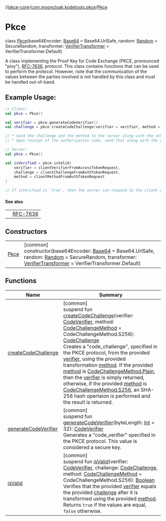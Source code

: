 //[pkce-core](../../../index.md)/[com.mooncloak.kodetools.pkce](../index.md)/[Pkce](index.md)

# Pkce

class [Pkce](index.md)(base64Encoder: [Base64](https://kotlinlang.org/api/latest/jvm/stdlib/kotlin.io.encoding/-base64/index.html) = Base64.UrlSafe, random: [Random](https://kotlinlang.org/api/latest/jvm/stdlib/kotlin.random/-random/index.html) = SecureRandom, transformer: [VerifierTransformer](../-verifier-transformer/index.md) = VerifierTransformer.Default)

A class implementing the Proof Key for Code Exchange (PKCE, pronounced &quot;pixy&quot;), [RFC-7636](https://datatracker.ietf.org/doc/html/rfc7636), protocol. This class contains functions that can be used to perform the protocol. However, note that the communication of the values between the parties involved is not handled by this class and must be handled out-of-band.

## Example Usage:

```kotlin
// Client:
val pkce = Pkce()

val verifier = pkce.generateCodeVerifier()
val challenge = pkce.createCodeChallenge(verifier = verifier, method = CodeChallengeMethod.S256)

// * Send the challenge and the method to the server along with the other required data, for the authorization code request.
// * Upon receipt of the authorization code, send that along with the verifier for the access token request.

// Server:
val pkce = Pkce()

val isVerified = pkce.isValid(
    verifier = clientVerifierFromAccessTokenRequest,
    challenge = clientChallengeFromAuthTokenRequest,
    method = clientMethodFromAuthTokenRequest
)

// If isVerified is `true`, then the server can respond to the client with the access token. Otherwise, an exception should be thrown.
```

#### See also

| | |
|---|---|
|  | [RFC-7636](https://datatracker.ietf.org/doc/html/rfc7636) |

## Constructors

| | |
|---|---|
| [Pkce](-pkce.md) | [common]<br>constructor(base64Encoder: [Base64](https://kotlinlang.org/api/latest/jvm/stdlib/kotlin.io.encoding/-base64/index.html) = Base64.UrlSafe, random: [Random](https://kotlinlang.org/api/latest/jvm/stdlib/kotlin.random/-random/index.html) = SecureRandom, transformer: [VerifierTransformer](../-verifier-transformer/index.md) = VerifierTransformer.Default) |

## Functions

| Name | Summary |
|---|---|
| [createCodeChallenge](create-code-challenge.md) | [common]<br>suspend fun [createCodeChallenge](create-code-challenge.md)(verifier: [CodeVerifier](../-code-verifier/index.md), method: [CodeChallengeMethod](../-code-challenge-method/index.md) = CodeChallengeMethod.S256): [CodeChallenge](../-code-challenge/index.md)<br>Creates a &quot;code_challenge&quot;, specified in the PKCE protocol, from the provided [verifier](create-code-challenge.md), using the provided transformation [method](create-code-challenge.md). If the provided [method](create-code-challenge.md) is [CodeChallengeMethod.Plain](../-code-challenge-method/-companion/-plain.md), then the [verifier](create-code-challenge.md) is simply returned, otherwise, if the provided [method](create-code-challenge.md) is [CodeChallengeMethod.S256](../-code-challenge-method/-companion/-s256.md), an SHA-256 hash opertaion is performed and the result is returned. |
| [generateCodeVerifier](generate-code-verifier.md) | [common]<br>suspend fun [generateCodeVerifier](generate-code-verifier.md)(byteLength: [Int](https://kotlinlang.org/api/latest/jvm/stdlib/kotlin/-int/index.html) = 32): [CodeVerifier](../-code-verifier/index.md)<br>Generates a &quot;code_verifier&quot; specified in the PKCE protocol. This value is considered a secure key. |
| [isValid](is-valid.md) | [common]<br>suspend fun [isValid](is-valid.md)(verifier: [CodeVerifier](../-code-verifier/index.md), challenge: [CodeChallenge](../-code-challenge/index.md), method: [CodeChallengeMethod](../-code-challenge-method/index.md) = CodeChallengeMethod.S256): [Boolean](https://kotlinlang.org/api/latest/jvm/stdlib/kotlin/-boolean/index.html)<br>Verifies that the provided [verifier](is-valid.md) equals the provided [challenge](is-valid.md) after it is transformed using the provided [method](is-valid.md). Returns `true` if the values are equal, `false` otherwise. |
